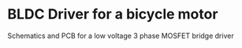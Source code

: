 # BLDC Driver for a bicycle motor
Schematics and PCB for a low voltage 3 phase MOSFET bridge driver
